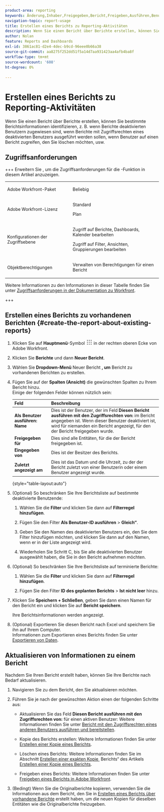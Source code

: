 ```yaml
---
product-area: reporting
keywords: Änderung,Inhaber,Freigegeben,Bericht,Freigeben,Ausführen,Benutzer,Zugriff,Rechte,Eingegeben,Zuletzt angezeigt,Datum,Reporting,Aktivitäten
navigation-topic: report-usage
title: Erstellen eines Berichts zu Reporting-Aktivitäten
description: Wenn Sie einen Bericht über Berichte erstellen, können Sie bestimmte Berichtsinformationen identifizieren, z. B. wenn Berichte deaktivierten Benutzern zugewiesen sind, wenn Berichte mit Zugriffsrechten eines deaktivierten Benutzers ausgeführt werden sollen, wenn Benutzer auf einen Bericht zugreifen, den Sie löschen möchten, usw.
author: Nolan
feature: Reports and Dashboards
exl-id: 3861ac81-d2e4-4dec-b9cd-96eee0b66a38
source-git-commit: aa8275f252dd51f5a14d7aa931423aa4afb4ba8f
workflow-type: tm+mt
source-wordcount: '608'
ht-degree: 0%

---
```


# Erstellen eines Berichts zu Reporting-Aktivitäten

Wenn Sie einen Bericht über Berichte erstellen, können Sie bestimmte Berichtsinformationen identifizieren, z. B. wenn Berichte deaktivierten Benutzern zugewiesen sind, wenn Berichte mit Zugriffsrechten eines deaktivierten Benutzers ausgeführt werden sollen, wenn Benutzer auf einen Bericht zugreifen, den Sie löschen möchten, usw.

## Zugriffsanforderungen

+++ Erweitern Sie , um die Zugriffsanforderungen für die -Funktion in diesem Artikel anzuzeigen. 

<table style="table-layout:auto"> 
 <col> 
 <col> 
 <tbody> 
  <tr> 
   <td role="rowheader">Adobe Workfront-Paket</td> 
   <td> <p>Beliebig</p> </td> 
  </tr> 
  <tr> 
   <td role="rowheader">Adobe Workfront-Lizenz</td> 
   <td> 
   <p>Standard</p>
   <p>Plan </p> </td> 
  </tr> 
  <tr> 
   <td role="rowheader">Konfigurationen der Zugriffsebene</td> 
   <td> <p>Zugriff auf Berichte, Dashboards, Kalender bearbeiten</p> <p>Zugriff auf Filter, Ansichten, Gruppierungen bearbeiten</p></td> 
  </tr> 
  <tr> 
   <td role="rowheader">Objektberechtigungen</td> 
   <td> <p>Verwalten von Berechtigungen für einen Bericht</p></td> 
  </tr> 
 </tbody> 
</table>

Weitere Informationen zu den Informationen in dieser Tabelle finden Sie unter [Zugriffsanforderungen in der Dokumentation zu Workfront](/help/quicksilver/administration-and-setup/add-users/access-levels-and-object-permissions/access-level-requirements-in-documentation.md).

+++

## Erstellen eines Berichts zu vorhandenen Berichten {#create-the-report-about-existing-reports}

1. Klicken Sie auf **Hauptmenü**-Symbol ![Hauptmenüsymbol](assets/main-menu-icon.png) in der rechten oberen Ecke von Adobe Workfront.
1. Klicken Sie **Berichte** und dann **Neuer Bericht**.
1. Wählen Sie **Dropdown-Menü** Neuer Bericht **, um** Bericht zu vorhandenen Berichten zu erstellen.

1. Fügen Sie auf der **Spalten (Ansicht)** die gewünschten Spalten zu Ihrem Bericht hinzu.\
   Einige der folgenden Felder können nützlich sein:

   | Feld | Beschreibung |
   |---|---|
   | **Als Benutzer ausführen: Name** | Dies ist der Benutzer, der im Feld **Diesen Bericht ausführen mit den Zugriffsrechten von:** im Bericht angegeben ist. Wenn dieser Benutzer deaktiviert ist, wird für niemanden ein Bericht angezeigt, für den der Bericht freigegeben wurde. |
   | **Freigegeben für** | Dies sind alle Entitäten, für die der Bericht freigegeben ist. |
   | **Eingegeben von** | Dies ist der Besitzer des Berichts. |
   | **Zuletzt angezeigt am** | Dies ist das Datum und die Uhrzeit, zu der der Bericht zuletzt von einer Benutzerin oder einem Benutzer angezeigt wurde. |

   {style="table-layout:auto"}

1. (Optional) So beschränken Sie Ihre Berichtsliste auf bestimmte deaktivierte Benutzende:

   1. Wählen Sie die **Filter** und klicken Sie dann auf **Filterregel hinzufügen**.

   1. Fügen Sie den Filter **Als Benutzer-ID ausführen** > **Gleich“**.

   1. Geben Sie den Namen des deaktivierten Benutzers ein, den Sie dem Filter hinzufügen möchten, und klicken Sie dann auf den Namen, wenn er in der Liste angezeigt wird.
   1. Wiederholen Sie Schritt C, bis Sie alle deaktivierten Benutzer ausgewählt haben, die Sie in den Bericht aufnehmen möchten.

1. (Optional) So beschränken Sie Ihre Berichtsliste auf terminierte Berichte:

   1. Wählen Sie die **Filter** und klicken Sie dann auf **Filterregel hinzufügen**.

   1. Fügen Sie den Filter **ID des geplanten Berichts** > **Ist nicht leer** hinzu.

1. Klicken Sie **Speichern + Schließen**, geben Sie dann einen Namen für den Bericht ein und klicken Sie auf **Bericht speichern**.

   Ihre Berichtsinformationen werden angezeigt.

1. (Optional) Exportieren Sie diesen Bericht nach Excel und speichern Sie ihn auf Ihrem Computer.\
   Informationen zum Exportieren eines Berichts finden Sie unter [Exportieren von Daten](../../../reports-and-dashboards/reports/creating-and-managing-reports/export-data.md).

## Aktualisieren von Informationen zu einem Bericht

Nachdem Sie Ihren Bericht erstellt haben, können Sie Ihre Berichte nach Bedarf aktualisieren.

1. Navigieren Sie zu dem Bericht, den Sie aktualisieren möchten.
1. Führen Sie je nach der gewünschten Aktion einen der folgenden Schritte aus:

   * Aktualisieren Sie das Feld **Diesen Bericht ausführen mit den Zugriffsrechten von:** für einen aktiven Benutzer: Weitere Informationen finden Sie unter [Bericht mit den Zugriffsrechten eines anderen Benutzers ausführen und bereitstellen](../../../reports-and-dashboards/reports/creating-and-managing-reports/run-deliver-report-access-rights-another-user.md).

   * Kopie des Berichts erstellen: Weitere Informationen finden Sie unter [Erstellen einer Kopie eines Berichts](../../../reports-and-dashboards/reports/creating-and-managing-reports/create-copy-report.md).
   * Löschen eines Berichts: Weitere Informationen finden Sie im Abschnitt [Erstellen einer exakten Kopie &#x200B;](../../../reports-and-dashboards/reports/creating-and-managing-reports/create-copy-report.md#update2) Berichts“ des Artikels [Erstellen einer Kopie eines Berichts](../../../reports-and-dashboards/reports/creating-and-managing-reports/create-copy-report.md).

   * Freigeben eines Berichts: Weitere Informationen finden Sie unter [Freigeben eines Berichts in Adobe Workfront](../../../reports-and-dashboards/reports/creating-and-managing-reports/share-report.md).

1. (Bedingt) Wenn Sie die Originalberichte kopieren, verwenden Sie die Informationen aus dem Bericht, den Sie in [Erstellen eines Berichts über vorhandene Berichte](#create-the-report-about-existing-reports) erstellt haben, um die neuen Kopien für dieselben Entitäten wie die Originalberichte freizugeben.
